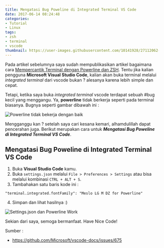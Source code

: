 ```yaml
---
title: Mengatasi Bug Poweline di Integrated Terminal VS Code
date: 2017-06-14 08:24:48
categories: 
- Tutorial
- Linux
tags:
- zsh
- terminal
- vscode
thumbnail: https://user-images.githubusercontent.com/10141928/27112062-aa809f4a-50de-11e7-81d5-605fe57b7b4f.png
---
```


Pada artikel sebelumnya saya sudah mempublikasikan artikel bagaimana cara [Mempercantik Terminal dengan Powerline dan ZSH](https://idindrakusuma.github.io/2017/06/14/Mempercantik-Terminal-dengan-Powerline-dan-ZSH/). Tentu jika kalian pengguna **Microsoft Visual Studio Code**, kalian akan buka terminal melalui _integrated terminal_ dari vscode bukan ? alesanya karena lebih simple dan cepat. 

Tetapi, ketika saya buka _integrated terminal_ vscode terdapat sebuah #bug kecil yang menggangu. Ya, **powerline** tidak berkerja seperti pada terminal biasanya. Bugnya seperti gambar dibawah ini : <!--more-->

![Powerline tidak bekerja dengan baik](https://user-images.githubusercontent.com/10141928/27112063-aa82d530-50de-11e7-9fb2-a89b9eabfb6c.png)

Mengganggu kan ? setelah saya cari kesana kemari, alhamdulillah dapat pencerahan juga. Berikut merupakan cara untuk _**Mengatasi Bug Poweline di Integrated Terminal VS Code**_.

## Mengatasi Bug Poweline di Integrated Terminal VS Code
1. Buka **Visual Studio Code** kamu.
2. Buka `settings.json` melalui `File > Preferences > Settings` atau bisa melalui kombinasi `CTRL + ALT + S`.
3. Tambahakan satu baris kode ini :
```
"terminal.integrated.fontFamily": "Meslo LG M DZ for Powerline"
``` 
4. Simpan dan lihat hasilnya :)

![Settings.json dan Powerline Work](https://user-images.githubusercontent.com/10141928/27112062-aa809f4a-50de-11e7-81d5-605fe57b7b4f.png)

Sekian dari saya, semoga bermanfaat. Have Nice Code!

Sumber :
- https://github.com/Microsoft/vscode-docs/issues/675